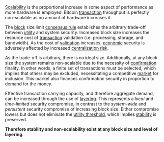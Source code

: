 [Scalability](https://en.wikipedia.org/wiki/Scalability) is the proportional increase in some aspect of performance as more hardware is employed. Bitcoin [transaction](Glossary#transaction) throughput is perfectly non-scalable as no amount of hardware increases it.

The [block](Glossary#block) size limit [consensus rule](Glossary#rule) establishes the arbitrary trade-off between [utility](Glossary#utility) and system security. Increased block size increases the resource cost of [transaction](Glossary#transaction) validation (i.e. processing, storage, and bandwidth). As the cost of [validation](Glossary#validation) increases, [economic](Glossary#economy) security is adversely affected by increased [centralization risk](Centralization-Risk).

As the trade-off is arbitrary, there is no ideal size. Additionally, at any block size the system remains non-scalable due to the necessity of [confirmation](Glossary#confirmation) finality. In other words, a finite set of transactions must be selected, which implies that others may be excluded, necessitating a competitive [market](Glossary#market) for inclusion. This market also finances confirmation security in proportion to demand for the money.

Effective transaction carrying capacity, and therefore aggregate demand, can be increased through the use of [layering](Glossary#layering). This represents a *local* and *time-limited* security compromise, in contrast to the *system-wide* and *persistent* security compromise of increasing block size. Either compromise lowers but does not eliminate the [utility threshold](Utility-Threshold-Property), which implies [stability](Stability-Property) is preserved.

**Therefore stability and non-scalability exist at any block size and level of layering.**
